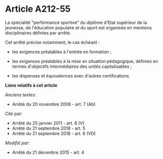 # Article A212-55

La spécialité "performance sportive" du diplôme d'Etat supérieur de la jeunesse, de l'éducation populaire et du sport est
organisée en mentions disciplinaires définies par arrêté.

Cet arrêté précise notamment, le cas échéant :

- les exigences préalables à l'entrée en formation ;

- les exigences préalables à la mise en situation pédagogique, définies en termes d'objectifs intermédiaires des unités
capitalisables ;

- les dispenses et équivalences avec d'autres certifications.

**Liens relatifs à cet article**

_Anciens textes_:

  - Arrêté du 20 novembre 2006 - art. 7 (Ab)

_Cité par_:

  - Arrêté du 25 janvier 2011 - art. 6 (V)
  - Arrêté du 21 septembre 2018 - art. 5
  - Arrêté du 21 septembre 2018 - art. 6 (VD)

_Modifié par_:

  - Arrêté du 21 décembre 2015 - art. 4
